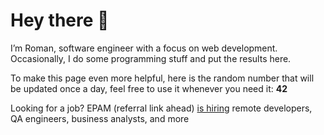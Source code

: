 # Hey there 👋

I’m Roman, software engineer with a focus on web development. Occasionally, I do
some programming stuff and put the results here.

To make this page even more helpful, here is the random number that will be
updated once a day, feel free to use it whenever you need it: **42**

Looking for a job? EPAM (referral link ahead) [is hiring](https://epa.ms/RomanGusev) remote developers,
QA engineers, business analysts, and more
